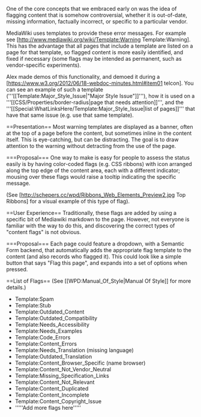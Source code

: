 One of the core concepts that we embraced early on was the idea of flagging content that is somehow controversial, whether it is out-of-date, missing information, factually incorrect, or specific to a particular vendor.

MediaWiki uses templates to provide these error messages.  For example see [http://www.mediawiki.org/wiki/Template:Warning Template:Warning]. This has the advantage that all pages that include a template are listed on a page for that template, so flagged content is more easily identified, and fixed if necessary (some flags may be intended as permanent, such as vendor-specific experiments).

Alex made demos of this functionality, and demoed it during a [https://www.w3.org/2012/06/18-webdoc-minutes.html#item01 telcon]. You can see an example of such a template ('''[[Template:Major_Style_Issue|"Major Style Issue"]]'''), how it is used on a '''[[CSS/Properties/border-radius|page that needs attention]]''', and the '''[[Special:WhatLinksHere/Template:Major_Style_Issue|list of pages]]''' that have that same issue (e.g. use that same template).

==Presentation==
Most warning templates are displayed as a banner, often at the top of a page before the content, but sometimes inline in the content itself. This is eye-catching, but can be distracting.  The goal is to draw attention to the warning without detracting from the use of the page.

===Proposal===
One way to make is easy for people to assess the status easily is by having color-coded flags (e.g. CSS ribbons) with icon arranged along the top edge of the content area, each with a different indicator; mousing over these flags would raise a tooltip indicating the specific message.

(See [http://schepers.cc/wpd/Ribbons_Web_Elements_Preview2.jpg Top Ribbons] for a visual example of this type of flag).

==User Experience==
Traditionally, these flags are added by using a specific bit of Mediawiki markdown to the page.  However, not everyone is familiar with the way to do this, and discovering the correct types of "content flags" is not obvious.

===Proposal===
Each page could feature a dropdown, with a Semantic Form backend, that automatically adds the appropriate flag template to the content (and also records who flagged it). This could look like a simple button that says "Flag this page", and expands into a set of options when pressed.

==List of Flags==
(See [[WPD:Manual_Of_Style|Manual Of Style]] for more details.)

* Template:Spam
* Template:Stub
* Template:Outdated_Content
* Template:Outdated_Compatibility
* Template:Needs_Accessibility
* Template:Needs_Examples
* Template:Code_Errors
* Template:Content_Errors
* Template:Needs_Translation (missing language)
* Template:Outdated_Translation
* Template:Content_Browser_Specific (name browser)
* Template:Content_Not_Vendor_Neutral
* Template:Missing_Specification_Links
* Template:Content_Not_Relevant
* Template:Content_Duplicated
* Template:Content_Incomplete
* Template:Content_Copyright_Issue
* '''''Add more flags here'''''